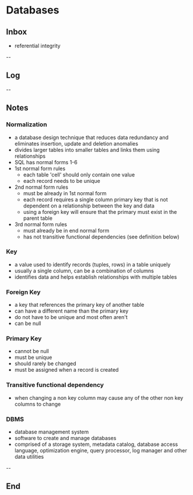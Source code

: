 # Databases

## Inbox

- referential integrity

--

## Log

--

## Notes

### Normalization

- a database design technique that reduces data redundancy and eliminates insertion, update and deletion anomalies
- divides larger tables into smaller tables and links them using relationships
- SQL has normal forms 1-6
- 1st normal form rules
  - each table 'cell' should only contain one value
  - each record needs to be unique
- 2nd normal form rules
  - must be already in 1st normal form
  - each record requires a single column primary key that is not dependent on a relationship between the key and data
  - using a foreign key will ensure that the primary must exist in the parent table
- 3rd normal form rules
  - must already be in end normal form
  - has not transitive functional dependencies (see definition below)


### Key

- a value used to identify records (tuples, rows) in a table uniquely
- usually a single column, can be a combination of columns
- identifies data and helps establish relationships with multiple tables

### Foreign Key

- a key that references the primary key of another table
- can have a different name than the primary key
- do not have to be unique and most often aren't
- can be null

### Primary Key

- cannot be null
- must be unique
- should rarely be changed
- must be assigned when a record is created

### Transitive functional dependency

- when changing a non key column may cause any of the other non key columns to change

### DBMS

- database management system
- software to create and manage databases
- comprised of a storage system, metadata catalog, database access language, optimization engine, query processor, log manager and other data utilities

--

## End
